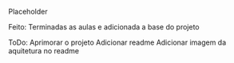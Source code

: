Placeholder

Feito:
Terminadas as aulas e adicionada a base do projeto

ToDo:
Aprimorar o projeto
Adicionar readme
Adicionar imagem da aquitetura no readme